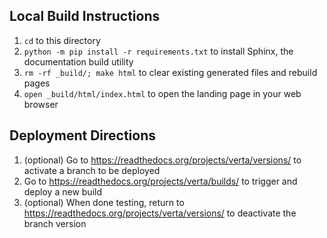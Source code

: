 ## Local Build Instructions
1. `cd` to this directory
1. `python -m pip install -r requirements.txt` to install Sphinx, the documentation build utility
1. `rm -rf _build/; make html` to clear existing generated files and rebuild pages
1. `open _build/html/index.html` to open the landing page in your web browser

## Deployment Directions
1. (optional) Go to https://readthedocs.org/projects/verta/versions/ to activate a branch to be deployed
1. Go to https://readthedocs.org/projects/verta/builds/ to trigger and deploy a new build
1. (optional) When done testing, return to https://readthedocs.org/projects/verta/versions/ to deactivate the branch version
